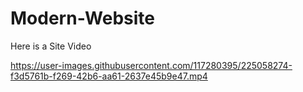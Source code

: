 # Modern-Website
Here is a Site Video

https://user-images.githubusercontent.com/117280395/225058274-f3d5761b-f269-42b6-aa61-2637e45b9e47.mp4

